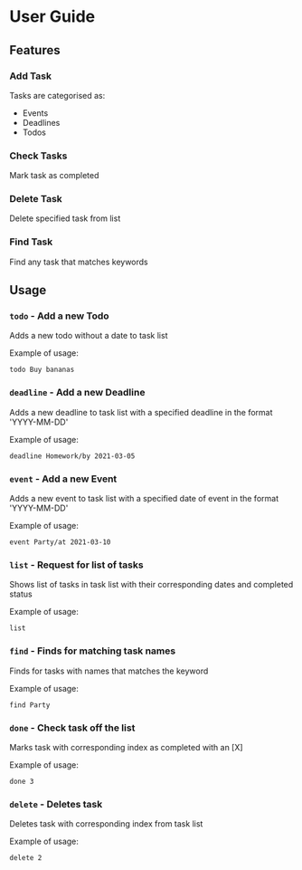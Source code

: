 # User Guide

## Features 

### Add Task
Tasks are categorised as:
* Events
* Deadlines
* Todos

### Check Tasks
Mark task as completed

### Delete Task
Delete specified task from list

### Find Task
Find any task that matches keywords

## Usage

### `todo` - Add a new Todo

Adds a new todo without a date to task list

Example of usage: 

`todo Buy bananas`

### `deadline` - Add a new Deadline

Adds a new deadline to task list with a specified deadline in the format 'YYYY-MM-DD'

Example of usage:

`deadline Homework/by 2021-03-05`

### `event` - Add a new Event

Adds a new event to task list with a specified date of event in the format 'YYYY-MM-DD'

Example of usage:

`event Party/at 2021-03-10`

### `list` - Request for list of tasks

Shows list of tasks in task list with their corresponding dates and completed status

Example of usage:

`list`

### `find` - Finds for matching task names

Finds for tasks with names that matches the keyword

Example of usage:

`find Party`

### `done` - Check task off the list

Marks task with corresponding index as completed with an [X]

Example of usage:

`done 3`

### `delete` - Deletes task

Deletes task with corresponding index from task list

Example of usage:

`delete 2`





